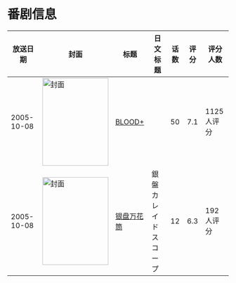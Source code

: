 # 番剧信息

|放送日期|封面|标题|日文标题|话数|评分|评分人数|
|---|---|---|---|---|---|---|
|2005-10-08|<img src="//lain.bgm.tv/pic/cover/c/28/7e/981_tnqsY.jpg" alt="封面" style="width:150px;height:200px;object-fit:cover;">|[BLOOD+](https://bangumi.tv/subject/981)||50|7.1|1125人评分|
|2005-10-08|<img src="//lain.bgm.tv/pic/cover/c/52/5b/7160_TXcXT.jpg" alt="封面" style="width:150px;height:200px;object-fit:cover;">|[银盘万花筒](https://bangumi.tv/subject/7160)|銀盤カレイドスコープ|12|6.3|192人评分|

